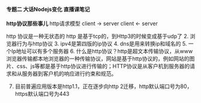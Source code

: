 #### 专题二 大话Nodejs变化 直播课笔记

**http协议那些事儿**
http请求模型
client -> server
client <- server

http 协议是一种无状态的
http 是基于tcp的，到Http3的时候变成基于udp了
2. 浏览器行为与http协议
3. ipv4是第四版的ip协议
4. dns是用来转换ip和域名的
5. 一个Ip地址可以有多个服务器
6. 什么是http协议？http是超文本传输协议，从www浏览器传输都本地浏览器的一种传输协议，网站是基于http协议的，例如网站的图片、css、js等都是基于http协议进行传输的；HTTP协议是从客户机到服务器的请求和从服务器到客户机的响应进行约束和规范。

7. 目前普遍应用版本是http1.1，正在逐步向http 2迁移，http默认端口号为80，https默认端口号为443
